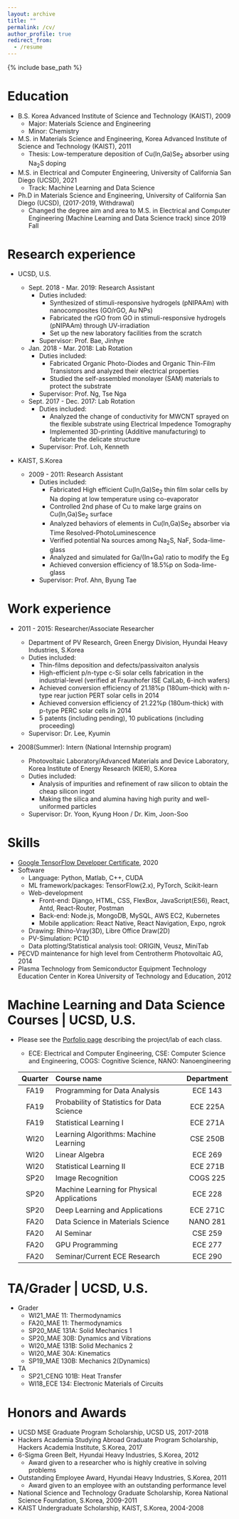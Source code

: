 ```yaml
---
layout: archive
title: ""
permalink: /cv/
author_profile: true
redirect_from:
  - /resume
---
```


{% include base_path %}

Education
======
* B.S. Korea Advanced Institute of Science and Technology (KAIST), 2009
  * Major: Materials Science and Engineering
  * Minor: Chemistry
* M.S. in Materials Science and Engineering, Korea Advanced Institute of Science and Technology (KAIST), 2011
  * Thesis: Low-temperature deposition of Cu(In,Ga)Se<sub>2</sub> absorber using Na<sub>2</sub>S doping
* M.S. in Electrical and Computer Engineering, University of California San Diego (UCSD), 2021
  * Track: Machine Learning and Data Science
* Ph.D in Materials Science and Engineering, University of California San Diego (UCSD), (2017-2019, Withdrawal)
  * Changed the degree aim and area to M.S. in Electrical and Computer Engineering (Machine Learning and Data Science track) since 2019 Fall

Research experience
======
* UCSD, U.S.
  * Sept. 2018 - Mar. 2019: Research Assistant
    * Duties included: 
      * Synthesized of stimuli-responsive hydrogels (pNIPAAm) with nanocomposites (GO/rGO, Au NPs)
      * Fabricated the rGO from GO in stimuli-responsive hydrogels (pNIPAAm) through UV-irradiation
      * Set up the new laboratory facilities from the scratch
    * Supervisor: Prof. Bae, Jinhye
  * Jan. 2018 - Mar. 2018: Lab Rotation
    * Duties included: 
      * Fabricated Organic Photo-Diodes and Organic Thin-Film Transistors and analyzed their electrical properties
      * Studied the self-assembled monolayer (SAM) materials to protect the substrate
    * Supervisor: Prof. Ng, Tse Nga
  * Sept. 2017 - Dec. 2017: Lab Rotation
    * Duties included: 
      * Analyzed the change of conductivity for MWCNT sprayed on the flexible substrate using Electrical Impedence Tomography
      * Implemented 3D-printing (Additive manufacturing) to fabricate the delicate structure
    * Supervisor: Prof. Loh, Kenneth

* KAIST, S.Korea
  * 2009 - 2011: Research Assistant
    * Duties included: 
      * Fabricated High efficient Cu(In,Ga)Se<sub>2</sub> thin film solar cells by Na doping at low temperature using co-evaporator
      * Controlled 2nd phase of Cu to make large grains on Cu(In,Ga)Se<sub>2</sub> surface
      * Analyzed behaviors of elements in Cu(In,Ga)Se<sub>2</sub> absorber via Time Resolved-PhotoLuminescence
      * Verified potential Na sources among Na<sub>2</sub>S, NaF, Soda-lime-glass
      * Analyzed and simulated for Ga/(In+Ga) ratio to modify the Eg
      * Achieved conversion efficiency of 18.5%p on Soda-lime-glass
    * Supervisor: Prof. Ahn, Byung Tae
  
Work experience
======
* 2011 - 2015: Researcher/Associate Researcher
  * Department of PV Research, Green Energy Division, Hyundai Heavy Industries, S.Korea
  * Duties included: 
    * Thin-films deposition and defects/passivaiton analysis
    * High-efficient p/n-type c-Si solar cells fabrication in the industrial-level (verified at Fraunhofer ISE CalLab, 6-inch wafers)
    * Achieved conversion efficiency of 21.18%p (180um-thick) with n-type rear juction PERT solar cells in 2014
    * Achieved conversion efficiency of 21.22%p (180um-thick) with p-type PERC solar cells in 2014
    * 5 patents (including pending), 10 publications (including proceeding)
  * Supervisor: Dr. Lee, Kyumin
  
* 2008(Summer): Intern (National Internship program)
  * Photovoltaic Laboratory/Advanced Materials and Device Laboratory, Korea Institute of Energy Research (KIER), S.Korea
  * Duties included: 
    * Analysis of impurities and refinement of raw silicon to obtain the cheap silicon ingot
    * Making the silica and alumina having high purity and well-uniformed particles
  * Supervisor: Dr. Yoon, Kyung Hoon / Dr. Kim, Joon-Soo
  
Skills
======
* [Google TensorFlow Developer Certificate](https://api.accredible.com/v1/frontend/credential_website_embed_image/certificate/20943431), 2020
* Software
  * Language: Python, Matlab, C++, CUDA
  * ML framework/packages: TensorFlow(2.x), PyTorch, Scikit-learn
  * Web-development
    * Front-end: Django, HTML, CSS, FlexBox, JavaScript(ES6), React, Antd, React-Router, Postman
    * Back-end: Node.js, MongoDB, MySQL, AWS EC2, Kubernetes
    * Mobile application: React Native, React Navigation, Expo, ngrok
  * Drawing: Rhino-Vray(3D), Libre Office Draw(2D)
  * PV-Simulation: PC1D
  * Data plotting/Statistical analysis tool: ORIGIN, Veusz, MiniTab
* PECVD maintenance for high level from Centrotherm Photovoltaic AG, 2014
* Plasma Technology from Semiconductor Equipment Technology Education Center in Korea University of Technology and Education, 2012
  
Machine Learning and Data Science Courses | UCSD, U.S.
======
* Please see the [Porfolio page](https://haenara-shin.github.io/portfolio/) describing the project/lab of each class.
  * ECE: Electrical and Computer Engineering, CSE: Computer Science and Engineering, COGS: Cognitive Science, NANO: Nanoengineering

  |Quarter|Course name|Department|
  |:-----:|:----------|:--------:|
  |FA19|Programming for Data Analysis|ECE 143|
  |FA19|Probability of Statistics for Data Science|ECE 225A|
  |FA19|Statistical Learning I|ECE 271A|
  |WI20|Learning Algorithms: Machine Learning|CSE 250B|
  |WI20|Linear Algebra|ECE 269|
  |WI20|Statistical Learning II|ECE 271B|
  |SP20|Image Recognition|COGS 225|
  |SP20|Machine Learning for Physical Applications|ECE 228|
  |SP20|Deep Learning and Applications|ECE 271C|
  |FA20|Data Science in Materials Science|NANO 281|
  |FA20|AI Seminar|CSE 259|
  |FA20|GPU Programming|ECE 277|
  |FA20|Seminar/Current ECE Research|ECE 290|
  
TA/Grader | UCSD, U.S.
======
* Grader
  * WI21_MAE 11: Thermodynamics
  * FA20_MAE 11: Thermodynamics
  * SP20_MAE 131A: Solid Mechanics 1
  * SP20_MAE 30B: Dynamics and Vibrations
  * WI20_MAE 131B: Solid Mechanics 2
  * WI20_MAE 30A: Kinematics
  * SP19_MAE 130B: Mechanics 2(Dynamics)
* TA
  * SP21_CENG 101B: Heat Transfer
  * WI18_ECE 134: Electronic Materials of Circuits
  
Honors and Awards
======
* UCSD MSE Graduate Program Scholarship, UCSD US, 2017-2018  
* Hackers Academia Studying Abroad Graduate Program Scholarship, Hackers Academia Institute, S.Korea, 2017    
* 6-Sigma Green Belt, Hyundai Heavy Industries, S.Korea, 2012
  * Award given to a researcher who is highly creative in solving problems
* Outstanding Employee Award, Hyundai Heavy Industries, S.Korea, 2011
  * Award given to an employee with an outstanding performance level
* National Science and Technology Graduate Scholarship, Korea National Science Foundation, S.Korea, 2009-2011
* KAIST Undergraduate Scholarship, KAIST, S.Korea, 2004-2008
